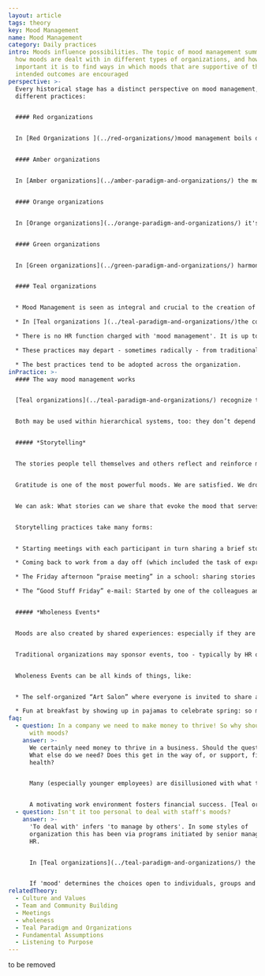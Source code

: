 ```yaml
---
layout: article
tags: theory
key: Mood Management
name: Mood Management
category: Daily practices
intro: Moods influence possibilities. The topic of mood management summarizes
  how moods are dealt with in different types of organizations, and how
  important it is to find ways in which moods that are supportive of the
  intended outcomes are encouraged
perspective: >-
  Every historical stage has a distinct perspective on mood management, and
  different practices:


  #### Red organizations


  In [Red Organizations ](../red-organizations/)mood management boils down to submission to the mood of the (tribal) chief and his “family”. They oversee the foot soldiers. Fear and submission keep the organization from disintegrating. 


  #### Amber organizations


  In [Amber organizations](../amber-paradigm-and-organizations/) the most senior 'knows' what is best for those lower in the hierarchy. These expectations are managed via roles and rules. Rewards are for those who follow the rules, and punishments for those who don’t. People may value this order and predictability.


  #### Orange organizations


  In [Orange organizations](../orange-paradigm-and-organizations/) it's about planned and efficient outcomes. Incentives are commonly used to achieve these organizational outcomes. They are designed to motivate/reward certain kinds of action, but not necessarily the feelings, or moods, that go with them. 


  #### Green organizations


  In [Green organizations](../green-paradigm-and-organizations/) harmony, tolerance and equality are valued. Teams and their health are important. The purpose is to boost motivation. HR may operate via processes like culture initiatives, [360-degree feedback](https://en.wikipedia.org/wiki/360-degree_feedback) and employee satisfaction surveys. Now there is a conscious focus on mood appearing. There is often an effort to satisfy all stakeholder needs (or moods).


  #### Teal organizations


  * Mood Management is seen as integral and crucial to the creation of a space in which the intended outcomes can be achieved and the purpose of the organization served.

  * In [Teal organizations ](../teal-paradigm-and-organizations/)the combination of worthwhile purpose, self-direction and collaboration contributes to elevated mood.

  * There is no HR function charged with 'mood management'. It is up to individuals and groups to develop practices that enable them to work harmoniously.

  * These practices may depart - sometimes radically - from traditional organizations. New recruits may find this difficult at first.

  * The best practices tend to be adopted across the organization.
inPractice: >-
  #### The way mood management works


  [Teal organizations](../teal-paradigm-and-organizations/) recognize that mood mediates what is possible; that it predisposes certain courses of action, and closes off others. In [self-managed](../self-management/) organizations people value both autonomy and collaboration in pursuit of purpose. The practice of shared processes supports this. Purpose and practice conspire to produce a sense of shared belonging, alignment and potency. This sense of potency supports [innovation](../innovation-and-product-development/). People have ideas, seek support from colleagues and, when they work, share the enjoyment of their wider acceptance. These successes give rise to stories and practices. These, combined with 'wholeness events' are two contributors to the mood in the organization.


  Both may be used within hierarchical systems, too: they don’t depend on self-managing structures. But in Teal organizations they are more likely to arise from the inspiration of its members and their [shared values](../culture-and-values/). They may arise naturally, find their place, become openly adopted, and treasured.


  ##### *Storytelling*


  The stories people tell themselves and others reflect and reinforce mood. They convey memorable instances of shared values at work. What mood do we wish to share, and celebrate? Playfulness? Concentration? Prudence? Joy? Pride? Care? Gratitude? Curiosity? Determination? If we are self-managed, this selection is likely to be different for different people.


  Gratitude is one of the most powerful moods. We are satisfied. We drop our search for more. In this moment, we feel fulfilled. From that fullness, other emotions naturally emerge. We experience joy and generosity; we treat others with care. To nurture this consciously we need to discover and/or design practices that evoke gratitude, or related moods.


  We can ask: What stories can we share that evoke the mood that serves us best? In this fashion, [Teal organizations](../teal-paradigm-and-organizations/) may create storytelling practices that support and expand the mood of appreciation while strengthening trust among the members.


  Storytelling practices take many forms:


  * Starting meetings with each participant in turn sharing a brief story of someone they had recently thanked or congratulated. ([FAVI](http://www.favi.com/)) 

  * Coming back to work from a day off (which included the task of expressing gratitude to somebody important in one's life), and sharing the experience with colleagues. ([Ozvision](http://ozvision.com/))

  * The Friday afternoon “praise meeting” in a school: sharing stories of kindness, courage, care, or professionalism as key to the school’s exceptional learning culture. ([ESBZ](http://www.ev-schule-zentrum.de/aktuell/))

  * The “Good Stuff Friday” e-mail: Started by one of the colleagues and sent to the entire workforce thanking a colleague or department for something that happened that week, or simply to share some good news. It invariably triggers an avalanche of recognition. ([BerylHealth](http://www.berylhealth.com/))


  ##### *Wholeness Events*


  Moods are also created by shared experiences: especially if they are filled with laughter, joy, fun, creativity, a feeling of trust, authenticity, belonging, acceptance and recognition.


  Traditional organizations may sponsor events, too - typically by HR or the CEO, for team building or similar. However, in a [Teal organization](../teal-paradigm-and-organizations/) they usually emerge out of the organization itself. When people feel safe enough to take the initiative, it seems that these self-created and organized events emerge spontaneously. We long, deep inside, to be in all of our humanity: the funny and the quirky, as well as the serious and responsible.  Human connections emerge from these places.


  Wholeness Events can be all kinds of things, like:


  * The self-organized “Art Salon” where everyone is invited to share an artistic passion. Some display photographs and paintings. Others perform (songs, dances, juggling ...), and so on. If people really enjoy themselves, these can become regular institutions. ([Sounds True](http://www.soundstrue.com/)) 

  * Fun at breakfast by showing up in pajamas to celebrate spring: so much fun was had at the premiere of this that now 90% of staff join in the annual self-organized “Pajama Day”. It is a celebration of community, fun, and getting to know colleagues in a completely different way. ([Sounds True](http://www.soundstrue.com/))
faq:
  - question: In a company we need to make money to thrive! So why should we bother
      with moods?
    answer: >-
      We certainly need money to thrive in a business. Should the questions be:
      What else do we need? Does this get in the way of, or support, financial
      health? 


      Many (especially younger employees) are disillusioned with what they perceive as an excessive focus on money; especially when it manifests as greed. The result is a widespread disengagement evident in surveys by [Gallup ](http://www.gallup.com/services/169328/q12-employee-engagement.aspx)and others. 


      A motivating work environment fosters financial success. [Teal organizations](../teal-paradigm-and-organizations/) offer this via more autonomy and more community in pursuit of worthwhile purpose. These are clear motivators. They elevate 'mood'; they foster engagement; which in turn can correlate with financial health.
  - question: Isn't it too personal to deal with staff's moods?
    answer: >-
      'To deal with' infers 'to manage by others'. In some styles of
      organization this has been via programs initiated by senior management or
      HR.


      In [Teal organizations](../teal-paradigm-and-organizations/) the practices that support elevated mood are often initiated by members and have optional participation. If staff can 'manage' their own practices, then the risk of being 'too personal' diminishes. It is fair to say, however, that new staff--especially senior ones--can find the move to a mood-sensitive organization difficult. This is a choice to be explored carefully during joining discussions.


      If 'mood' determines the choices open to individuals, groups and organizations, it still ranks as an important consideration.
relatedTheory:
  - Culture and Values
  - Team and Community Building
  - Meetings
  - wholeness
  - Teal Paradigm and Organizations
  - Fundamental Assumptions
  - Listening to Purpose
---
```

to be removed